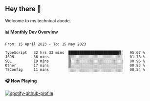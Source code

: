 ## Hey there 👋

Welcome to my technical abode.

#### 📊 Monthly Dev Overview
<!--START_SECTION:waka-->

```text
From: 15 April 2023 - To: 15 May 2023

TypeScript   32 hrs 33 mins  ███████████████████████▓░   95.07 %
JSON         36 mins         ▒░░░░░░░░░░░░░░░░░░░░░░░░   01.78 %
SQL          19 mins         ▒░░░░░░░░░░░░░░░░░░░░░░░░   00.96 %
Other        17 mins         ▒░░░░░░░░░░░░░░░░░░░░░░░░   00.83 %
TSConfig     11 mins         ░░░░░░░░░░░░░░░░░░░░░░░░░   00.54 %
```

<!--END_SECTION:waka-->

#### 🎧 Now Playing

[![spotify-github-profile](https://spotify-github-profile.vercel.app/api/view?uid=james2mid&cover_image=true&theme=natemoo-re)](https://open.spotify.com/user/james2mid?si=2b3baf2b09cb499e)
